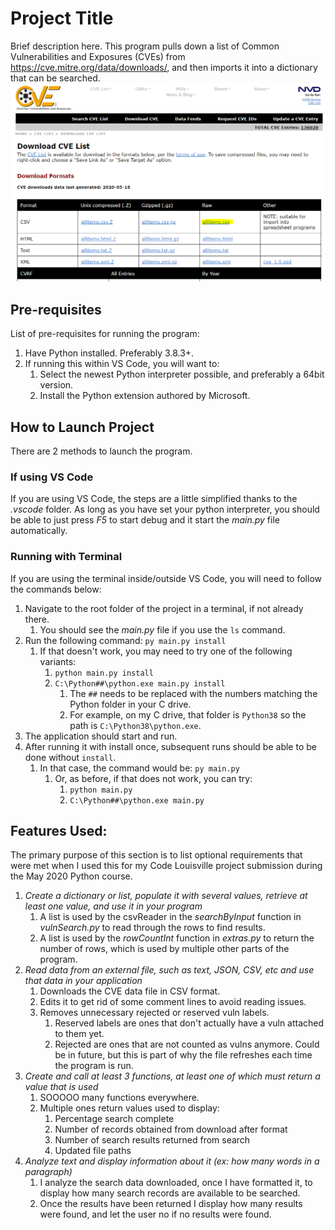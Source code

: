 # Project Title
Brief description here. This program pulls down a list of Common Vulnerabilities and Exposures (CVEs) from https://cve.mitre.org/data/downloads/, and then imports it into a dictionary that can be searched.
![CVE site screenshot](/ReadMe-Files/00-screencapture.png)

## Pre-requisites
List of pre-requisites for running the program:
1. Have Python installed. Preferably 3.8.3+.
2. If running this within VS Code, you will want to: 
   1. Select the newest Python interpreter possible, and preferably a 64bit version.
   2. Install the Python extension authored by Microsoft.

## How to Launch Project
There are 2 methods to launch the program.
### If using VS Code
If you are using VS Code, the steps are a little simplified thanks to the *.vscode* folder. As long as you have set your python interpreter, you should be able to just press *F5* to start debug and it start the *main.py* file automatically.

### Running with Terminal
If you are using the terminal inside/outside VS Code, you will need to follow the commands below:
1. Navigate to the root folder of the project in a terminal, if not already there.
   1. You should see the *main.py* file if you use the `ls` command.
2. Run the following command: `py main.py install`
   1. If that doesn't work, you may need to try one of the following variants:
      1. `python main.py install`
      2. `C:\Python##\python.exe main.py install`
         1. The `##` needs to be replaced with the numbers matching the Python folder in your C drive. 
         2. For example, on my C drive, that folder is `Python38` so the path is `C:\Python38\python.exe`.
3. The application should start and run.
4. After running it with install once, subsequent runs should be able to be done without `install`.
   1.  In that case, the command would be: `py main.py`
       1.  Or, as before, if that does not work, you can try:
           1.  `python main.py`
           2.  `C:\Python##\python.exe main.py`

## Features Used:
The primary purpose of this section is to list optional requirements that were met when I used this for my Code Louisville project submission during the May 2020 Python course.
1. *Create a dictionary or list, populate it with several values, retrieve at least one value, and use it in your program*
   1. A list is used by the csvReader in the *searchByInput* function in *vulnSearch.py* to read through the rows to find results.
   2. A list is used by the *rowCountInt* function in *extras.py* to return the number of rows, which is used by multiple other parts of the program.
2. *Read data from an external file, such as text, JSON, CSV, etc and use that data in your application*
   1. Downloads the CVE data file in CSV format.
   2. Edits it to get rid of some comment lines to avoid reading issues.
   3. Removes unnecessary rejected or reserved vuln labels.
      1. Reserved labels are ones that don't actually have a vuln attached to them yet.
      2. Rejected are ones that are not counted as vulns anymore. Could be in future, but this is part of why the file refreshes each time the program is run.
3. *Create and call at least 3 functions, at least one of which must return a value that is used*
   1. SOOOOO many functions everywhere.
   2. Multiple ones return values used to display: 
      1. Percentage search complete
      2. Number of records obtained from download after format
      3. Number of search results returned from search
      4. Updated file paths
4. *Analyze text and display information about it (ex: how many words in a paragraph)*
   1. I analyze the search data downloaded, once I have formatted it, to display how many search records are available to be searched.
   2. Once the results have been returned I display how many results were found, and let the user no if no results were found.